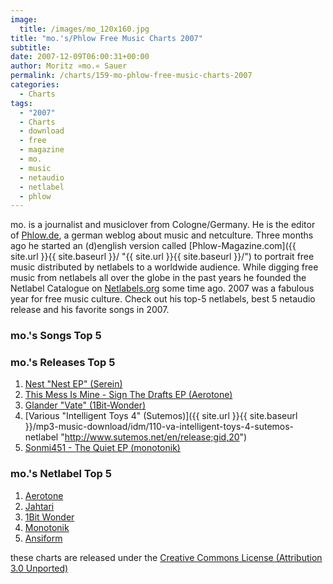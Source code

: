 ```yaml
---
image:
  title: /images/mo_120x160.jpg
title: "mo.'s/Phlow Free Music Charts 2007"
subtitle: 
date: 2007-12-09T06:00:31+00:00
author: Moritz »mo.« Sauer
permalink: /charts/159-mo-phlow-free-music-charts-2007
categories:
  - Charts
tags:
  - "2007"
  - Charts
  - download
  - free
  - magazine
  - mo.
  - music
  - netaudio
  - netlabel
  - phlow
---
```

mo. is a journalist and musiclover from Cologne/Germany. He is the editor of [Phlow.de](http://phlow.de "http://phlow.de"), a german weblog about music and netculture. Three months ago he started an (d)english version called [Phlow-Magazine.com]({{ site.url }}{{ site.baseurl }}/ "{{ site.url }}{{ site.baseurl }}/") to portrait free music distributed by netlabels to a worldwide audience. While digging free music from netlabels all over the globe in the past years he founded the Netlabel Catalogue on [Netlabels.org](http://netlabels.org "http://netlabels.org") some time ago. 2007 was a fabulous year for free music culture. Check out his top-5 netlabels, best 5 netaudio release and his favorite songs in 2007.<!--more-->

### mo.'s Songs Top 5

### mo.'s Releases Top 5

  1. [Nest "Nest EP" (Serein)](http://www.serein.co.uk/music/ser013/ "http://www.serein.co.uk/music/ser013/")
  2. [This Mess Is Mine - Sign The Drafts EP (Aerotone)](http://aerotone.300l600.de/index.php?id=2,63,0,0,1,0 "http://aerotone.300l600.de/index.php?id=2,63,0,0,1,0")
  3. [Glander "Vate" (1Bit-Wonder)](http://www.1bit-wonder.com/ "http://www.1bit-wonder.com/")
  4. [Various "Intelligent Toys 4" (Sutemos)]({{ site.url }}{{ site.baseurl }}/mp3-music-download/idm/110-va-intelligent-toys-4-sutemos-netlabel "http://www.sutemos.net/en/release;gid,20")
  5. [Sonmi451 - The Quiet EP (monotonik)](http://www.mono211.com/content/releases/mtkmp175.html "http://www.mono211.com/content/releases/mtkmp175.html")

### mo.'s Netlabel Top 5

  1. [Aerotone](http://aerotone.de "http://aerotone.de")
  2. [Jahtari](http://jahtari.org "http://jahtari.org")
  3. [1Bit Wonder](http://1bit-wonder.com "http://1bit-wonder.com")
  4. [Monotonik](http://mono211.com "http://mono211.com")
  5. [Ansiform](http://ansiform.afraid.org/ "http://ansiform.afraid.org/")

these charts are released under the <a rel="license" href="http://creativecommons.org/licenses/by/3.0/">Creative Commons License (Attribution 3.0 Unported)</a>